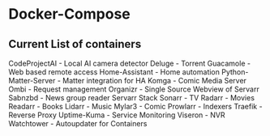 # Docker-Compose

## Current List of containers

 CodeProjectAI - Local AI camera detector
 Deluge - Torrent
 Guacamole - Web based remote access
 Home-Assistant - Home automation
   Python-Matter-Server - Matter integration for HA
 Komga - Comic Media Server
 Ombi - Request management
 Organizr - Single Source Webview of Servarr
 Sabnzbd - News group reader
 Servarr Stack
   Sonarr - TV
   Radarr - Movies
   Readarr - Books
   Lidarr - Music
   Mylar3 - Comic
   Prowlarr - Indexers
 Traefik - Reverse Proxy
 Uptime-Kuma - Service Monitoring
 Viseron - NVR
 Watchtower - Autoupdater for Containers
